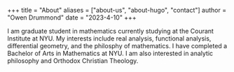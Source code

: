 +++
title = "About"
aliases = ["about-us", "about-hugo", "contact"]
author = "Owen Drummond"
date = "2023-4-10"
+++

I am graduate student in mathematics currently studying at the Courant Institute at NYU. My interests include real analysis, functional analysis, differential geometry, and the philosphy of mathematics. I have completed a Bachelor of Arts in Mathematics at NYU. I am also interested in analytic philosophy and Orthodox Christian Theology. 